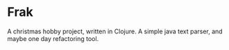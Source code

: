 # Frak
A christmas hobby project, written in Clojure. A simple java text parser, and maybe one day refactoring tool.
